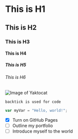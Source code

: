 # This is H1
## This is H2
### This is H3
#### This is H4
##### This is H5
###### This is H6

![Image of Yaktocat](https://octodex.github.com/images/yaktocat.png)

`backtick is used for code`
``` javascript
var myVar = "Hello, world!";
```
- [X] Turn on GitHub Pages
- [ ] Outline my portfolio
- [ ] Introduce myself to the world
